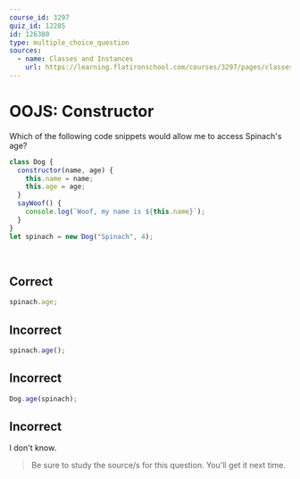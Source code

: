 ```yaml
---
course_id: 3297
quiz_id: 12285
id: 126380
type: multiple_choice_question
sources:
  - name: Classes and Instances
    url: https://learning.flatironschool.com/courses/3297/pages/classes-and-instances?module_item_id=143622
---
```


# OOJS: Constructor

Which of the following code snippets would allow me to access Spinach's age?

```javascript
class Dog {
  constructor(name, age) {
    this.name = name;
    this.age = age;
  }
  sayWoof() {
    console.log(`Woof, my name is ${this.name}`);
  }
}
let spinach = new Dog("Spinach", 4);
```

&nbsp;

## Correct

```javascript
spinach.age;
```

## Incorrect

```javascript
spinach.age();
```

## Incorrect

```javascript
Dog.age(spinach);
```

## Incorrect

I don't know.

> Be sure to study the source/s for this question. You'll get it next time.
